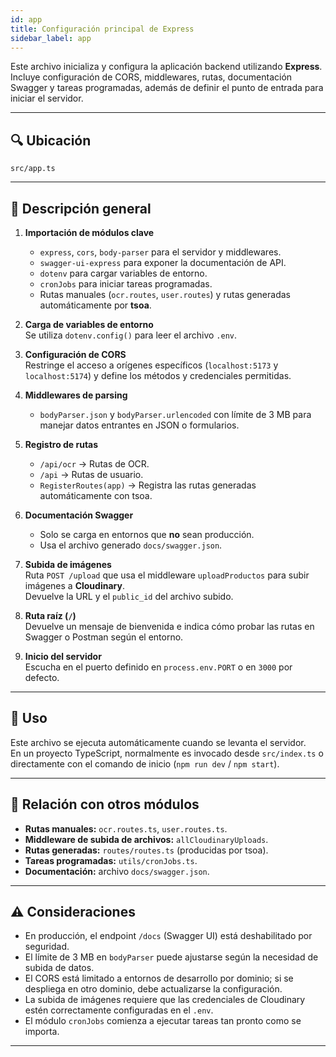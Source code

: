```yaml
---
id: app
title: Configuración principal de Express
sidebar_label: app
---
```


Este archivo inicializa y configura la aplicación backend utilizando **Express**.  
Incluye configuración de CORS, middlewares, rutas, documentación Swagger y tareas programadas, además de definir el punto de entrada para iniciar el servidor.

---

## 🔍 Ubicación

`src/app.ts`

---

## 📌 Descripción general

1. **Importación de módulos clave**  
   - `express`, `cors`, `body-parser` para el servidor y middlewares.
   - `swagger-ui-express` para exponer la documentación de API.
   - `dotenv` para cargar variables de entorno.
   - `cronJobs` para iniciar tareas programadas.
   - Rutas manuales (`ocr.routes`, `user.routes`) y rutas generadas automáticamente por **tsoa**.

2. **Carga de variables de entorno**  
   Se utiliza `dotenv.config()` para leer el archivo `.env`.

3. **Configuración de CORS**  
   Restringe el acceso a orígenes específicos (`localhost:5173` y `localhost:5174`) y define los métodos y credenciales permitidas.

4. **Middlewares de parsing**  
   - `bodyParser.json` y `bodyParser.urlencoded` con límite de 3 MB para manejar datos entrantes en JSON o formularios.

5. **Registro de rutas**  
   - `/api/ocr` → Rutas de OCR.
   - `/api` → Rutas de usuario.
   - `RegisterRoutes(app)` → Registra las rutas generadas automáticamente con tsoa.
   
6. **Documentación Swagger**  
   - Solo se carga en entornos que **no** sean producción.
   - Usa el archivo generado `docs/swagger.json`.

7. **Subida de imágenes**  
   Ruta `POST /upload` que usa el middleware `uploadProductos` para subir imágenes a **Cloudinary**.  
   Devuelve la URL y el `public_id` del archivo subido.

8. **Ruta raíz (`/`)**  
   Devuelve un mensaje de bienvenida e indica cómo probar las rutas en Swagger o Postman según el entorno.

9. **Inicio del servidor**  
   Escucha en el puerto definido en `process.env.PORT` o en `3000` por defecto.

---

## 🔗 Uso

Este archivo se ejecuta automáticamente cuando se levanta el servidor.  
En un proyecto TypeScript, normalmente es invocado desde `src/index.ts` o directamente con el comando de inicio (`npm run dev` / `npm start`).

---

## 🧩 Relación con otros módulos

* **Rutas manuales:** `ocr.routes.ts`, `user.routes.ts`.
* **Middleware de subida de archivos:** `allCloudinaryUploads`.
* **Rutas generadas:** `routes/routes.ts` (producidas por tsoa).
* **Tareas programadas:** `utils/cronJobs.ts`.
* **Documentación:** archivo `docs/swagger.json`.

---

## ⚠️ Consideraciones

* En producción, el endpoint `/docs` (Swagger UI) está deshabilitado por seguridad.
* El límite de 3 MB en `bodyParser` puede ajustarse según la necesidad de subida de datos.
* El CORS está limitado a entornos de desarrollo por dominio; si se despliega en otro dominio, debe actualizarse la configuración.
* La subida de imágenes requiere que las credenciales de Cloudinary estén correctamente configuradas en el `.env`.
* El módulo `cronJobs` comienza a ejecutar tareas tan pronto como se importa.

---